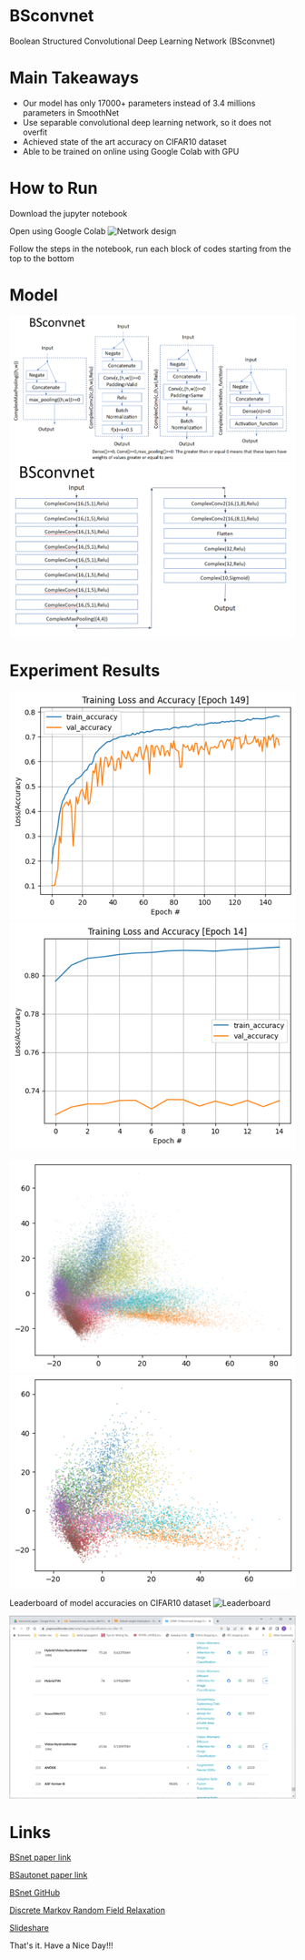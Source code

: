 # BSconvnet
Boolean Structured Convolutional Deep Learning Network (BSconvnet)

# Main Takeaways

- Our model has only 17000+ parameters instead of 3.4 millions parameters in SmoothNet
- Use separable convolutional deep learning network, so it does not overfit
- Achieved state of the art accuracy on CIFAR10 dataset 
- Able to be trained on online using Google Colab with GPU

# How to Run

Download the jupyter notebook

Open using Google Colab
![Network design](https://colab.research.google.com/)

Follow the steps in the notebook, run each block of codes starting from the top to the bottom

# Model

![Network design](https://github.com/singkuangtan/BSconvnet/blob/main/model1.png)
![Network design2](https://github.com/singkuangtan/BSconvnet/blob/main/model2.png)

# Experiment Results 

![Experiment results](https://github.com/singkuangtan/BSconvnet/blob/main/train1.png)
![Experiment results2](https://github.com/singkuangtan/BSconvnet/blob/main/train2.png)

![Training set embeddings](https://github.com/singkuangtan/BSconvnet/blob/main/train_embeddings.png)
![Test set embeddings](https://github.com/singkuangtan/BSconvnet/blob/main/test_embeddings.png)

Leaderboard of model accuracies on CIFAR10 dataset
![Leaderboard](https://paperswithcode.com/sota/image-classification-on-cifar-10)

![Leaderboard_pic](https://github.com/singkuangtan/BSconvnet/blob/main/table.png)

# Links
[BSnet paper link](https://vixra.org/abs/2212.0193)

[BSautonet paper link](https://vixra.org/abs/2212.0208)

[BSnet GitHub](https://github.com/singkuangtan/BSnet)

[Discrete Markov Random Field Relaxation](https://vixra.org/abs/2112.0151)

[Slideshare](https://www.slideshare.net/SingKuangTan)

That's it. 
Have a Nice Day!!!

